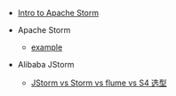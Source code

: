 - [Intro to Apache Storm](https://www.baeldung.com/apache-storm)

- Apache Storm 
  - [example](https://github.com/apache/storm/tree/master/examples)
- Alibaba JStorm
  - [JStorm vs Storm vs flume vs S4 选型](https://github.com/alibaba/jstorm/wiki/JStorm-vs-Storm-vs-flume-vs-S4-%E9%80%89%E5%9E%8B)